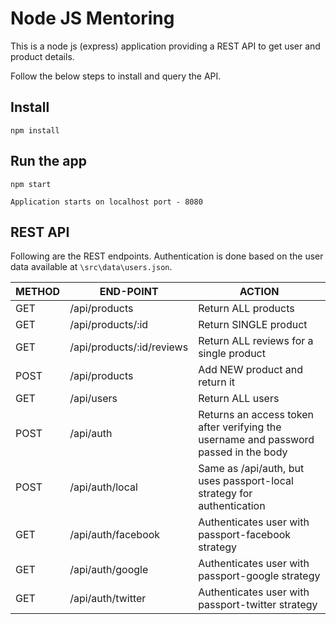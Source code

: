 # Node JS Mentoring

This is a node js (express) application providing a REST
API to get user and product details.

Follow the below steps to install and query the API.

## Install

    npm install

## Run the app

    npm start

    Application starts on localhost port - 8080 

## REST API

Following are the REST endpoints.
Authentication is done based on the user data available at `\src\data\users.json`.

METHOD     |  END-POINT                 | ACTION
-----------|----------------------------|--------
GET        |  /api/products             | Return ​ALL​ products
GET        |  /api/products/:id         | Return ​SINGLE​ product
GET        |  /api/products/:id/reviews |  Return ​ALL​ reviews for a single product
POST       |  /api/products             |  Add ​NEW​ product and return it
GET        |  /api/users                |  Return ​ALL​ users
POST       |  /api/auth                 |  Returns an access token after verifying the username and password                                              passed in the body
POST       |  /api/auth/local           |  Same as /api/auth, but uses passport-local strategy for                                                        authentication
GET        |  /api/auth/facebook        |  Authenticates user with passport-facebook strategy
GET        |  /api/auth/google          |  Authenticates user with passport-google strategy
GET        |  /api/auth/twitter         |  Authenticates user with passport-twitter strategy
